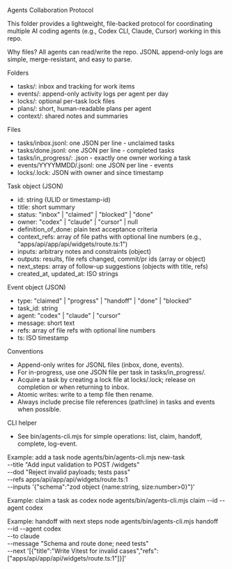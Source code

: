 Agents Collaboration Protocol

This folder provides a lightweight, file-backed protocol for coordinating multiple AI coding agents (e.g., Codex CLI, Claude, Cursor) working in this repo.

Why files? All agents can read/write the repo. JSONL append-only logs are simple, merge-resistant, and easy to parse.

Folders
- tasks/: inbox and tracking for work items
- events/: append-only activity logs per agent per day
- locks/: optional per-task lock files
- plans/: short, human-readable plans per agent
- context/: shared notes and summaries

Files
- tasks/inbox.jsonl: one JSON per line - unclaimed tasks
- tasks/done.jsonl: one JSON per line - completed tasks
- tasks/in_progress/: <id>.json - exactly one owner working a task
- events/YYYYMMDD/<agent>.jsonl: one JSON per line - events
- locks/<task-id>.lock: JSON with owner and since timestamp

Task object (JSON)
- id: string (ULID or timestamp-id)
- title: short summary
- status: "inbox" | "claimed" | "blocked" | "done"
- owner: "codex" | "claude" | "cursor" | null
- definition_of_done: plain text acceptance criteria
- context_refs: array of file paths with optional line numbers (e.g., "apps/api/app/api/widgets/route.ts:1")
- inputs: arbitrary notes and constraints (object)
- outputs: results, file refs changed, commit/pr ids (array or object)
- next_steps: array of follow-up suggestions (objects with title, refs)
- created_at, updated_at: ISO strings

Event object (JSON)
- type: "claimed" | "progress" | "handoff" | "done" | "blocked"
- task_id: string
- agent: "codex" | "claude" | "cursor"
- message: short text
- refs: array of file refs with optional line numbers
- ts: ISO timestamp

Conventions
- Append-only writes for JSONL files (inbox, done, events).
- For in-progress, use one JSON file per task in tasks/in_progress/.
- Acquire a task by creating a lock file at locks/<id>.lock; release on completion or when returning to inbox.
- Atomic writes: write to a temp file then rename.
- Always include precise file references (path:line) in tasks and events when possible.

CLI helper
- See bin/agents-cli.mjs for simple operations: list, claim, handoff, complete, log-event.

Example: add a task
  node agents/bin/agents-cli.mjs new-task \
    --title "Add input validation to POST /widgets" \
    --dod "Reject invalid payloads; tests pass" \
    --refs apps/api/app/api/widgets/route.ts:1 \
    --inputs '{"schema":"zod object {name:string, size:number>0}"}'

Example: claim a task as codex
  node agents/bin/agents-cli.mjs claim --id <task-id> --agent codex

Example: handoff with next steps
  node agents/bin/agents-cli.mjs handoff \
    --id <task-id> --agent codex \
    --to claude \
    --message "Schema and route done; need tests" \
    --next '[{"title":"Write Vitest for invalid cases","refs":["apps/api/app/api/widgets/route.ts:1"]}]'

